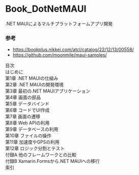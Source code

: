 # Book_DotNetMAUI
.NET MAUIによるマルチプラットフォームアプリ開発

### 参考
+ https://bookplus.nikkei.com/atcl/catalog/22/12/13/00558/
+ https://github.com/moonmile/maui-samples/


目次  
はじめに  
第1章 .NET MAUIの仕組み  
第2章 .NET MAUIの開発環境  
第3章 最初の.NET MAUIアプリケーション  
第4章 画面の部品  
第5章 データバインド  
第6章 コードでUI作成  
第7章 画面の遷移  
第8章 Web APIの利用  
第9章 データベースの利用  
第10章 ファイルの操作  
第11章 加速度やGPSの利用  
第12章 ロジック分割とテスト  
付録A 他のフレームワークとの比較  
付録B Xamarin.Formsから.NET MAUIへの移行  
索引  
